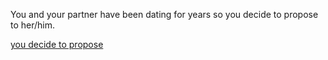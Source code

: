 You and your partner have been dating for years so you decide to propose to her/him.  

[you decide to propose](propose.md)  